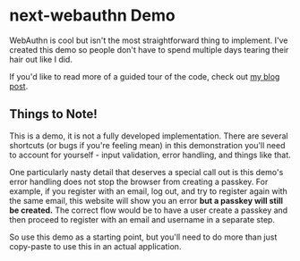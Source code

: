 # next-webauthn Demo

WebAuthn is cool but isn't the most straightforward thing to implement. I've created this demo so people don't have to spend multiple days tearing their hair out like I did.

If you'd like to read more of a guided tour of the code, check out [my blog post](https://ianmitchell.dev/blog/nextjs-and-webauthn).

## Things to Note!

This is a demo, it is not a fully developed implementation. There are several shortcuts (or bugs if you're feeling mean) in this demonstration you'll need to account for yourself - input validation, error handling, and things like that.

One particularly nasty detail that deserves a special call out is this demo's error handling does not stop the browser from creating a passkey. For example, if you register with an email, log out, and try to register again with the same email, this website will show you an error **but a passkey will still be created.** The correct flow would be to have a user create a passkey and then proceed to register with an email and username in a separate step.

So use this demo as a starting point, but you'll need to do more than just copy-paste to use this in an actual application.
